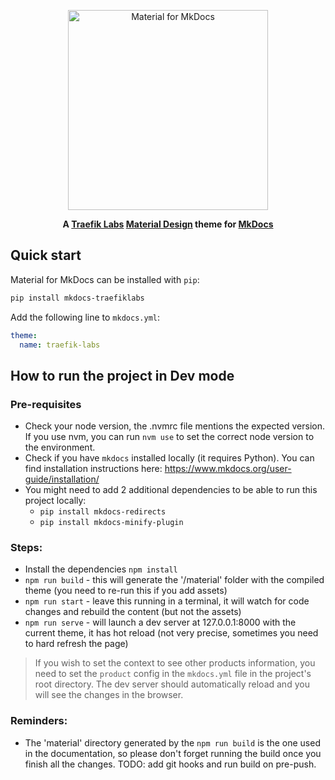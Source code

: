 <p align="center">
  <a href="https://squidfunk.github.io/mkdocs-material/">
    <img src="https://raw.githubusercontent.com/squidfunk/mkdocs-material/master/.github/assets/logo.png" width="320" alt="Material for MkDocs">
  </a>
</p>

<p align="center">
  <strong>
    A 
    <a href="https://traefik.io/">Traefik Labs</a> 
    <a href="https://material.io/">Material Design</a> 
    theme for 
    <a href="https://www.mkdocs.org/">MkDocs</a>
  </strong>
</p>

## Quick start

Material for MkDocs can be installed with `pip`:

```sh
pip install mkdocs-traefiklabs
```

Add the following line to `mkdocs.yml`:

```yaml
theme:
  name: traefik-labs
```

## How to run the project in Dev mode

### Pre-requisites

- Check your node version, the .nvmrc file mentions the expected version.
  If you use nvm, you can run `nvm use` to set the correct node version to the environment.
- Check if you have `mkdocs` installed locally (it requires Python).
  You can find installation instructions here: https://www.mkdocs.org/user-guide/installation/
- You might need to add 2 additional dependencies to be able to run this project locally:
  - `pip install mkdocs-redirects`
  - `pip install mkdocs-minify-plugin`

### Steps:

- Install the dependencies `npm install`
- `npm run build` - this will generate the '/material' folder with the compiled theme (you need to re-run this if you add assets)
- `npm run start` - leave this running in a terminal, it will watch for code changes and rebuild the content (but not the assets)
- `npm run serve` - will launch a dev server at 127.0.0.1:8000 with the current theme, it has hot reload (not very precise, sometimes you need to hard refresh the page)

> If you wish to set the context to see other products information, you need to set the `product` config in the `mkdocs.yml` file in the project's root directory. The dev server should automatically reload and you will see the changes in the browser.

### Reminders:

- The 'material' directory generated by the `npm run build` is the one used in the documentation, so please don't forget running the build once you finish all the changes.
  TODO: add git hooks and run build on pre-push.
